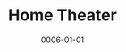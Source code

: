 ---
title: Home Theater
date: 0006-01-01
ico: mdi:speaker
color: pink-500
hardware:
  - type: Living Room
    name: Sonos › Playbar
    sub:
      - Soundbar
    link: https://amzn.com/dp/B00AEMGGU2?tag=qrayg-20
  - type: Office
    name: Sonos › Beam
    sub:
      - Soundbar
    link: https://amzn.com/dp/B09GPYL7BJ?tag=qrayg-20
  - type: Office
    name: Sonos › One SL
    sub:
      - Rear
      - Surround x2
    link: https://amzn.com/dp/B07W8ZVXWR?tag=qrayg-20
  - type: Office
    name: Sonos › Sub Mini
    sub:
      - Subwoofer
    link: https://amzn.com/dp/B0BGJV72YM?tag=qrayg-20
  - type: Basement
    name: Marantz › NR1711
    sub:
      - AV Receiver
      - Black
    link: https://amzn.com/dp/B0786M9ZZS?tag=qrayg-20
  - type: Basement
    name: Wharfedale › EM 95
    sub:
      - Front
      - Speakers
    link: https://amzn.com/dp/B00004SY59?tag=qrayg-20
  - type: Basement
    name: Klipsch › R-52C
    sub:
      - Center
      - Speaker
    link: https://amzn.com/dp/B07FK41FGL?tag=qrayg-20
  - type: Basement
    name: Klipsch › R-41M
    sub:
      - Rear
      - Speakers
    link: https://amzn.com/dp/B07FKH3VPV?tag=qrayg-20
  - type: Basement
    name: Yamaha › YST-SW90
    sub:
      - Subwoofer
    link: https://amzn.com/dp/B00FRET3RA?tag=qrayg-20
  - type: Basement
    name: Pro-Ject › T1
    sub:
      - Phono
      - Walnut
    link: https://amzn.com/dp/B07Z8NHNZZ?tag=qrayg-20
---